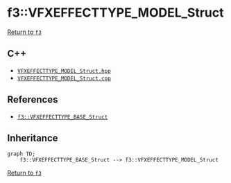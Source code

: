 # f3::VFXEFFECTTYPE_MODEL_Struct

[Return to `f3`](/docs/f3.md)

## C++

- [`VFXEFFECTTYPE_MODEL_Struct.hpp`](/src/f3/VFXEFFECTTYPE_MODEL_Struct.hpp)
- [`VFXEFFECTTYPE_MODEL_Struct.cpp`](/src/f3/VFXEFFECTTYPE_MODEL_Struct.cpp)

## References

- [`f3::VFXEFFECTTYPE_BASE_Struct`](/docs/f3/VFXEFFECTTYPE_BASE_Struct.md)

## Inheritance

```mermaid
graph TD;
    f3::VFXEFFECTTYPE_BASE_Struct --> f3::VFXEFFECTTYPE_MODEL_Struct
```

[Return to `f3`](/docs/f3.md)
